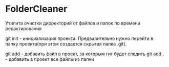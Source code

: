 # FolderCleaner
Утилита очистки дирректорий от файлов и папок по времени редактирования


git init - инициализация проекта. Предварительно нужно перейти в папку проекта(при этом создается скрытая папка .git).

git add <file>  - добавить файл в проект, за которым гит будет следить
git add .  - добавить в проект все файлы из папки